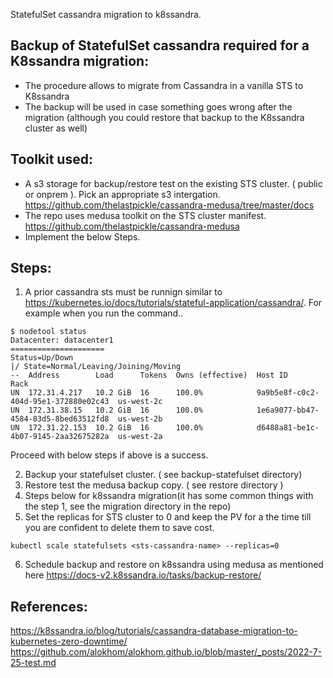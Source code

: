 StatefulSet cassandra  migration to k8ssandra.


Backup of StatefulSet cassandra required for a K8ssandra migration:
--------------------------------------------------------------
- The procedure allows to migrate from Cassandra in a vanilla STS to K8ssandra
- The backup will be used in case something goes wrong after the migration (although you could restore that backup to the K8ssandra cluster as well)

Toolkit used:
-------------------
- A s3 storage for backup/restore test on the existing STS cluster. ( public or onprem ). Pick an appropriate s3 intergation. https://github.com/thelastpickle/cassandra-medusa/tree/master/docs
- The repo uses medusa toolkit on the STS cluster manifest. https://github.com/thelastpickle/cassandra-medusa
- Implement the below Steps.

Steps:
------
1) A prior cassandra sts must be runnign similar to https://kubernetes.io/docs/tutorials/stateful-application/cassandra/. For example when you run the command..
```
$ nodetool status
Datacenter: datacenter1
=====================
Status=Up/Down
|/ State=Normal/Leaving/Joining/Moving
--  Address        Load      Tokens  Owns (effective)  Host ID                               Rack
UN  172.31.4.217   10.2 GiB  16      100.0%            9a9b5e8f-c0c2-404d-95e1-372880e02c43  us-west-2c
UN  172.31.38.15   10.2 GiB  16      100.0%            1e6a9077-bb47-4584-83d5-8bed63512fd8  us-west-2b
UN  172.31.22.153  10.2 GiB  16      100.0%            d6488a81-be1c-4b07-9145-2aa32675282a  us-west-2a
```
Proceed with below steps if above is a success.

2) Backup your statefulset cluster. ( see backup-statefulset directory)
3) Restore test the medusa backup copy. ( see restore directory )
4) Steps below for k8ssandra migration(it has some common things with the step 1, see the migration directory in the repo)
5) Set the replicas for STS cluster to 0 and keep the PV for a the time till you are confident to delete them to save cost. 
```
kubectl scale statefulsets <sts-cassandra-name> --replicas=0
```
6) Schedule backup and restore on k8ssandra using medusa as mentioned here https://docs-v2.k8ssandra.io/tasks/backup-restore/

References:
----------
https://k8ssandra.io/blog/tutorials/cassandra-database-migration-to-kubernetes-zero-downtime/
https://github.com/alokhom/alokhom.github.io/blob/master/_posts/2022-7-25-test.md
